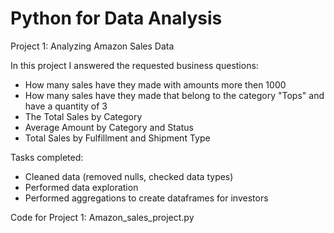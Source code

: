 # Python for Data Analysis

Project 1: Analyzing Amazon Sales Data

In this project I answered the requested business questions: 
- How many sales have they made with amounts more then 1000 
- How many sales have they made that belong to the category "Tops"  and have a quantity of 3 
- The Total Sales by Category 
- Average Amount by Category and Status 
- Total Sales by Fulfillment and Shipment Type

Tasks completed: 
- Cleaned data (removed nulls, checked data types)
- Performed data exploration
- Performed aggregations to create dataframes for investors

Code for Project 1: Amazon_sales_project.py
